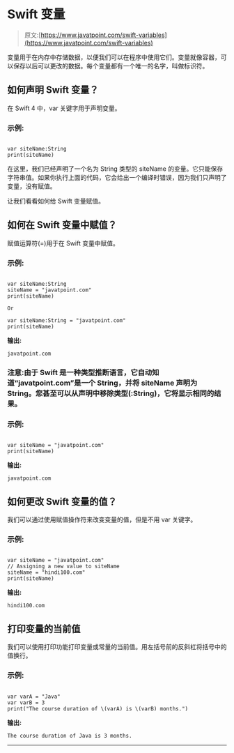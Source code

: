 # Swift 变量

> 原文:[https://www.javatpoint.com/swift-variables](https://www.javatpoint.com/swift-variables)

变量用于在内存中存储数据，以便我们可以在程序中使用它们。变量就像容器，可以保存以后可以更改的数据。每个变量都有一个唯一的名字，叫做标识符。

## 如何声明 Swift 变量？

在 Swift 4 中，var 关键字用于声明变量。

### 示例:

```

var siteName:String
print(siteName)

```

在这里，我们已经声明了一个名为 String 类型的 siteName 的变量。它只能保存字符串值。如果你执行上面的代码，它会给出一个编译时错误，因为我们只声明了变量，没有赋值。

让我们看看如何给 Swift 变量赋值。

## 如何在 Swift 变量中赋值？

赋值运算符(=)用于在 Swift 变量中赋值。

### 示例:

```

var siteName:String
siteName = "javatpoint.com"
print(siteName)

Or

var siteName:String = "javatpoint.com"
print(siteName)

```

**输出:**

```
javatpoint.com 

```

### 注意:由于 Swift 是一种类型推断语言，它自动知道“javatpoint.com”是一个 String，并将 siteName 声明为 String。您甚至可以从声明中移除类型(:String)，它将显示相同的结果。

### 示例:

```

var siteName = "javatpoint.com"
print(siteName)

```

**输出:**

```
javatpoint.com 

```

## 如何更改 Swift 变量的值？

我们可以通过使用赋值操作符来改变变量的值，但是不用 var 关键字。

### 示例:

```

var siteName = "javatpoint.com" 
// Assigning a new value to siteName
siteName = "hindi100.com"
print(siteName)

```

**输出:**

```
hindi100.com

```

## 打印变量的当前值

我们可以使用打印功能打印变量或常量的当前值。用左括号前的反斜杠将括号中的值换行。

### 示例:

```

var varA = "Java"
var varB = 3
print("The course duration of \(varA) is \(varB) months.")

```

**输出:**

```
The course duration of Java is 3 months. 

```

* * *